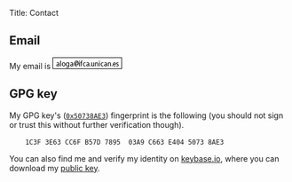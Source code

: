 Title: Contact

## <span class="oi" data-glyph="envelope-closed"></span> Email

My email is <img src="/images/email.png" alt="email address"/>

## <span class="oi" data-glyph="lock-locked"></span> GPG key

My GPG key's
([`0x50738AE3`](http://pgp.rediris.es/pks/lookup?search=0x50738AE3&fingerprint=on&hash=on&op=vindex))
fingerprint is the following (you should not sign or trust this without further
verification though).

```
    1C3F 3E63 CC6F B57D 7895  03A9 C663 E404 5073 8AE3
```

You can also find me and verify my identity on
[keybase.io](https://keybase.io/aloga), where you can download my
[public key](https://keybase.io/aloga/key.asc).
